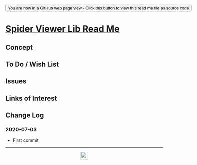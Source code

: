 <span style=display:none; >[You are now in a GitHub source code view - click this link to view Read Me file as a web page]( https://ladybug.tools/spider-2020/lib/readme.html "View file as a web page." ) </span>

<div><input type=button onclick=window.location.href="https://github.com/ladybug-tools/spider-2020/tree/master/lib/";
value='You are now in a GitHub web page view - Click this button to view this read me file as source code' ></div>


# [Spider Viewer Lib Read Me]( ./readme.html )

<!--@@@
<div style=height:300px;overflow:hidden;width:100%;resize:both; ><iframe src=https://theo-armour.github.io/2020/lib/ height=100% width=100% ></iframe></div>
_Spider Viewer Lib_

### Full Screen: [Spider Viewer Lib]( https://theo-armour.github.io/2020/lib/ )
@@@-->


## Concept


## To Do / Wish List


## Issues


## Links of Interest


## Change Log


### 2020-07-03

* First commit


***

<center title="hello! Click me to go up to the top" ><a href=javascript:window.scrollTo(0,0); style=text-decoration:none; > <img width=24 src="https://ladybug.tools/artwork/icons_bugs/ico/spider.ico" > </a></center>

